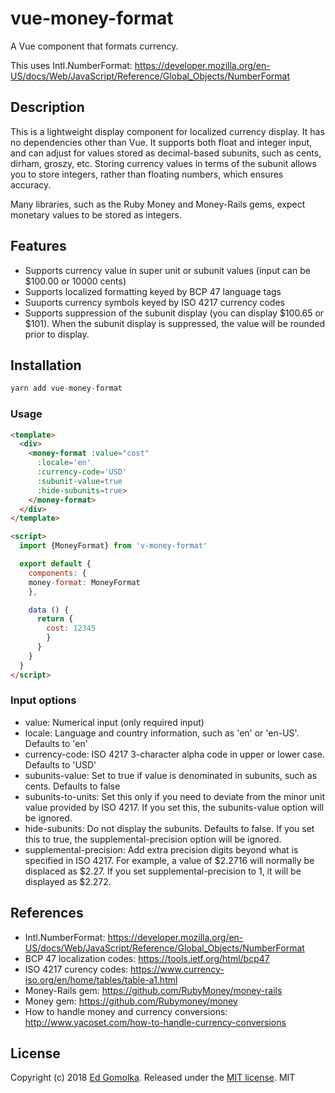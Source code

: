 # vue-money-format

A Vue component that formats currency.

This uses Intl.NumberFormat: 
https://developer.mozilla.org/en-US/docs/Web/JavaScript/Reference/Global_Objects/NumberFormat

## Description

This is a lightweight display component for localized currency display. It has no dependencies other than Vue. 
It supports both float and integer input, and can adjust for values stored as decimal-based subunits, such as cents, dirham, groszy, etc. 
Storing currency values in terms of the subunit allows you to store integers, rather than floating numbers, which ensures accuracy. 

Many libraries, such as the Ruby Money and Money-Rails gems, expect monetary values to be stored as integers.

## Features

- Supports currency value in super unit or subunit values (input can be $100.00 or 10000 cents)
- Supports localized formatting keyed by BCP 47 language tags
- Suuports currency symbols keyed by ISO 4217 currency codes
- Supports suppression of the subunit display (you can display $100.65 or $101). When the subunit display is suppressed, the value will be rounded prior to display.



## Installation

```js
yarn add vue-money-format
```

### Usage

```html
<template>
  <div>
    <money-format :value="cost" 
      :locale='en' 
      :currency-code='USD' 
      :subunit-value=true 
      :hide-subunits=true>
    </money-format>
  </div>
</template>

<script>
  import {MoneyFormat} from 'v-money-format'

  export default {
    components: {
    money-format: MoneyFormat
    },

    data () {
      return {
        cost: 12345
        }
      }
    }
  }
</script>
```

### Input options

- value: Numerical input (only required input)
- locale: Language and country information, such as 'en' or 'en-US'. Defaults to 'en'
- currency-code: ISO 4217 3-character alpha code in upper or lower case. Defaults to 'USD'
- subunits-value: Set to true if value is denominated in subunits, such as cents. Defaults to false
- subunits-to-units: Set this only if you need to deviate from the minor unit value provided by ISO 4217. If you set this, the subunits-value option will be ignored.
- hide-subunits: Do not display the subunits. Defaults to false. If you set this to true, the supplemental-precision option will be ignored.
- supplemental-precision: Add extra precision digits beyond what is specified in ISO 4217. For example, a value of $2.2716 will normally be displaced as $2.27. If you set supplemental-precision to 1, it will be displayed as $2.272.


## References

- Intl.NumberFormat: https://developer.mozilla.org/en-US/docs/Web/JavaScript/Reference/Global_Objects/NumberFormat
- BCP 47 localization codes: https://tools.ietf.org/html/bcp47
- ISO 4217 curency codes: https://www.currency-iso.org/en/home/tables/table-a1.html
- Money-Rails gem: https://github.com/RubyMoney/money-rails
- Money gem: https://github.com/Rubymoney/money
- How to handle money and currency conversions: http://www.yacoset.com/how-to-handle-currency-conversions

## License

Copyright (c) 2018 [Ed Gomolka](https://github.com/egomolka). Released under the [MIT license](https://github.com/egomolka/vue-money-format/blob/master/LICENSE).
MIT

